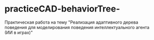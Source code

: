 # practiceCAD-behaviorTree-
Практическая работа на тему "Реализация адаптивного дерева поведения для моделирования поведения интеллектуального агента (ИИ в играх)"
